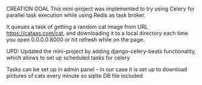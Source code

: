 CREATION GOAL
This mini-project was implemented to try using Celery for parallel task execution while using Redis as task broker.

It queues a task of getting a random cat image from URL https://cataas.com/cat, and downloading it to a local directory 
each time you open 0.0.0.0:8000 or hit refresh while on the page.

UPD: Updated the mini-project by adding django-celery-beats functionality, which allows to set up scheduled tasks for 
celery 

Tasks can be set up in admin panel - in our case it is set up to download pictures of cats every minute so sqlite DB file included